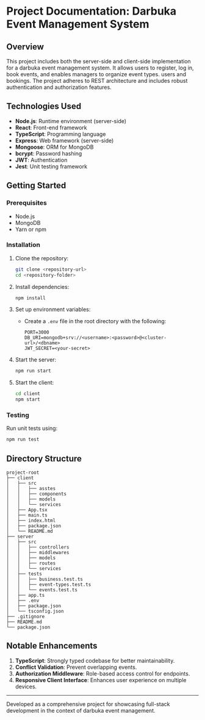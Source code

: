 # Project Documentation: Darbuka Event Management System

## Overview

This project includes both the server-side and client-side implementation for a darbuka event management system. It allows users to register, log in, book events, and enables managers to organize event types. users and bookings. The project adheres to REST architecture and includes robust authentication and authorization features.

## Technologies Used

* **Node.js**: Runtime environment (server-side)
* **React**: Front-end framework
* **TypeScript**: Programming language
* **Express**: Web framework (server-side)
* **Mongoose**: ORM for MongoDB
* **bcrypt**: Password hashing
* **JWT**: Authentication
* **Jest**: Unit testing framework

## Getting Started

### Prerequisites

* Node.js
* MongoDB
* Yarn or npm

### Installation

1. Clone the repository:

   ```bash
   git clone <repository-url>
   cd <repository-folder>
   ```
2. Install dependencies:

   ```bash
   npm install
   ```
3. Set up environment variables:

   * Create a `.env` file in the root directory with the following:

     ```env
     PORT=3000
     DB_URI=mongodb+srv://<username>:<password>@<cluster-url>/<dbname>
     JWT_SECRET=<your-secret>
     ```
4. Start the server:

   ```bash
   npm run start
   ```
5. Start the client:

   ```bash
   cd client
   npm start
   ```

### Testing

Run unit tests using:

```bash
npm run test
```

## Directory Structure

```
project-root
├── client
│   ├── src
│   │   ├── asstes
│   │   ├── components
│   │   ├── models
│   │   └── services
│   ├── App.tsx
│   ├── main.ts
│   ├── index.html
│   ├── package.json
│   └── README.md
├── server
│   ├── src
│   │   ├── controllers
│   │   ├── middlewares
│   │   ├── models
│   │   ├── routes
│   │   └── services
│   ├── tests
│   │   ├── business.test.ts
│   │   ├── event-types.test.ts
│   │   └── events.test.ts
│   ├── app.ts
│   ├── .env
│   ├── package.json
│   └── tsconfig.json
├── .gitignore
├── README.md
└── package.json
```

## Notable Enhancements

1. **TypeScript**: Strongly typed codebase for better maintainability.
3. **Conflict Validation**: Prevent overlapping events.
4. **Authorization Middleware**: Role-based access control for endpoints.
5. **Responsive Client Interface**: Enhances user experience on multiple devices.

---

Developed as a comprehensive project for showcasing full-stack development in the context of darbuka event management.
